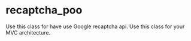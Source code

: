 # recaptcha_poo
Use this class for have use Google recaptcha api.
Use this class for your MVC architecture.



